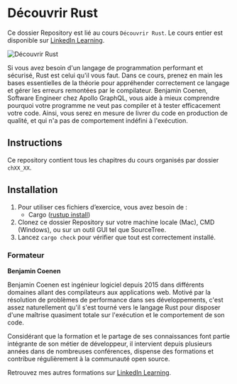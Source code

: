 # Découvrir Rust

Ce dossier Repository est lié au cours `Découvrir Rust`. Le cours entier est disponible sur [LinkedIn Learning](https://www.linkedin.com/learning/decouvrir-rust/bienvenue-dans-decouvrir-rust).

![Découvrir Rust](https://media-exp1.licdn.com/dms/image/C4E0DAQGBqRChbV4ddA/learning-public-crop_288_512/0/1663246294594?e=2147483647&v=beta&t=A7MWCs8fyuHirFdbZo1vb7bGGN0adclMynHc5AO1bMg)

Si vous avez besoin d'un langage de programmation performant et sécurisé, Rust est celui qu'il vous faut. Dans ce cours, prenez en main les bases essentielles de la théorie pour appréhender correctement ce langage et gérer les erreurs remontées par le compilateur. Benjamin Coenen, Software Engineer chez Apollo GraphQL, vous aide à mieux comprendre pourquoi votre programme ne veut pas compiler et à tester efficacement votre code. Ainsi, vous serez en mesure de livrer du code en production de qualité, et qui n'a pas de comportement indéfini à l'exécution.

## Instructions

Ce repository contient tous les chapitres du cours organisés par dossier `chXX_XX`.

## Installation

1. Pour utiliser ces fichiers d’exercice, vous avez besoin de : 
   - Cargo ([rustup install](https://rustup.rs/))
2. Clonez ce dossier Repository sur votre machine locale (Mac), CMD (Windows), ou sur un outil GUI tel que SourceTree. 
3. Lancez `cargo check` pour vérifier que tout est correctement installé.


### Formateur

**Benjamin Coenen** 

Benjamin Coenen est ingénieur logiciel depuis 2015 dans différents domaines allant des compilateurs aux applications web. Motivé par la résolution de problèmes de performance dans ses développements, c'est assez naturellement qu'il s'est tourné vers le langage Rust pour disposer d'une maîtrise quasiment totale sur l'exécution et le comportement de son code.

Considérant que la formation et le partage de ses connaissances font partie intégrante de son métier de développeur, il intervient depuis plusieurs années dans de nombreuses conférences, dispense des formations et contribue régulièrement à la communauté open source.

 Retrouvez mes autres formations sur [LinkedIn Learning](https://www.linkedin.com/learning/instructors/benjamin-coenen).

